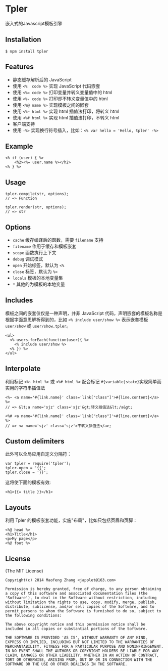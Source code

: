 # Tpler

嵌入式的Javascript模板引擎


## Installation
	
	$ npm install tpler

## Features

  * 静态缓存解析后的 JavaScript
  * 使用 `<%  code %>` 实现 JavaScript 代码嵌套
  * 使用 `<%= code %>` 打印变量并转义变量值中的 html
  * 使用 `<%- code %>` 打印却不转义变量值中的 html
  * 使用 `<%@ name %>` 实现模板之间的嵌套
  * 使用 `<%~ html %>` 实现 html 插值法打印，将转义 html
  * 使用 `<%# html %>` 实现 html 插值法打印，不转义 html
  * 客户端支持
  * 使用 `-%>` 实现换行符号插入，比如：`<% var hello = 'Hello, tpler' -%>`

## Example

    <% if (user) { %>
	    <h2><%= user.name %></h2>
    <% } %>

## Usage

    tpler.compile(str, options);
    // => Function

    tpler.render(str, options);
    // => str

## Options

  - `cache`           缓存编译后的函数，需要 `filename` 支持
  - `filename`        作用于缓存和模板嵌套
  - `scope`           函数执行上下文
  - `debug`           调试模式
  - `open`            开始标签，默认为 `<%`
  - `close`           标签，默认为 `%>`
  - `locals`          模板的本地变量集
  - `*`               其他的为模板的本地变量

## Includes

 模板之间的嵌套仅仅是一种声明，并非 JavaScript 代码，声明嵌套的模板名称是根据字面意思解析得到的，比如 `<% include user/show %>` 表示嵌套模板 `user/show` 或 `user/show.tpler`。

	<ul>
	  <% users.forEach(function(user){ %>
	    <% include user/show %>
	  <% }) %>
	</ul>

## Interpolate

  利用标记 `<%~ html %>` 或 `<%# html %>` 配合标记 `#{variable|state}`实现简单而实用的字符串插值法

	<%~ <a name='#{link.name}' class='link["class"]'>#{line.content}</a> %>
	// => &lt;a name='sjz' class='sjz'&gt;转义插值法&lt;/a&gt;

	<%# <a name='#{link.name}' class='link["class"]'>#{line.content}</a> %>
	// => <a name='sjz' class='sjz'>不转义插值法</a>;

## Custom delimiters

  此外可以全局应用自定义分隔符：

    var tpler = require('tpler');
    tpler.open = '{{';
    tpler.close = '}}';

  这将使下面的模板有效:

    <h1>{{= title }}</h1>

## Layouts

  利用 Tpler 的模板嵌套功能，实施"布局"，比如只包括页眉和页脚：

	<%@ head %>
	<h1>Title</h1>
	<p>My page</p>
	<%@ foot %>

## License 

  (The MIT License)
	
	Copyright(c) 2014 Maofeng Zhang <japplet@163.com>
	
	Permission is hereby granted, free of charge, to any person obtaining
	a copy of this software and associated documentation files (the
	'Software'), to deal in the Software without restriction, including
	without limitation the rights to use, copy, modify, merge, publish,
	distribute, sublicense, and/or sell copies of the Software, and to
	permit persons to whom the Software is furnished to do so, subject to
	the following conditions:
	
	The above copyright notice and this permission notice shall be
	included in all copies or substantial portions of the Software.
	
	THE SOFTWARE IS PROVIDED 'AS IS', WITHOUT WARRANTY OF ANY KIND,
	EXPRESS OR IMPLIED, INCLUDING BUT NOT LIMITED TO THE WARRANTIES OF
	MERCHANTABILITY, FITNESS FOR A PARTICULAR PURPOSE AND NONINFRINGEMENT.
	IN NO EVENT SHALL THE AUTHORS OR COPYRIGHT HOLDERS BE LIABLE FOR ANY
	CLAIM, DAMAGES OR OTHER LIABILITY, WHETHER IN AN ACTION OF CONTRACT,
	TORT OR OTHERWISE, ARISING FROM, OUT OF OR IN CONNECTION WITH THE
	SOFTWARE OR THE USE OR OTHER DEALINGS IN THE SOFTWARE.

